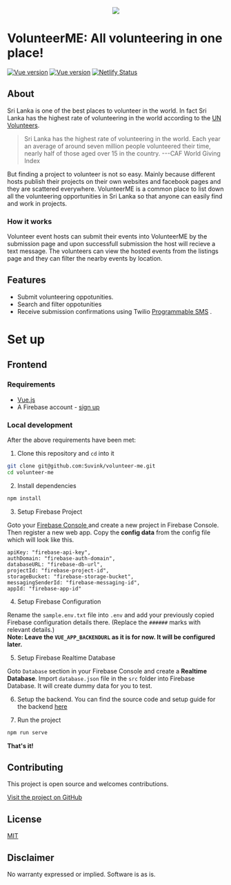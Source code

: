 <a  href="https://www.services.suvink.me/volunteer-me">
<center>
<img src="https://volunteerme.netlify.app/img/logo-full.d473237c.png">
</center>
</a>
 
# VolunteerME: All volunteering in one place!

[![Vue version](https://img.shields.io/badge/Vue-v2-brightgreen)]()
[![Vue version](https://img.shields.io/badge/Licence-MIT-orange)]()
[![Netlify Status](https://api.netlify.com/api/v1/badges/b7c67fbb-f660-4922-80bd-85cc4843d46a/deploy-status)](https://app.netlify.com/sites/volunteerme/deploys)

## About

Sri Lanka is one of the best places to volunteer in the world. In fact Sri Lanka has the highest rate of volunteering in the world according to the <a href="https://www.unv.org/Our-stories/Facilitating-dialogue-volunteerism-and-inclusion-Sri-Lanka">UN Volunteers</a>.

> Sri Lanka has the highest rate of volunteering in the world. Each year
> an average of around seven million people volunteered their time,
> nearly half of those aged over 15 in the country.
> ---CAF World Giving Index


But finding a project to volunteer is not so easy. Mainly because different hosts publish their projects on their own websites and facebook pages and they are scattered everywhere. VolunteerME is a common place to list down all the volunteering opportunities in Sri Lanka so that anyone can easily find and work in projects. 

### How it works

Volunteer event hosts can submit their events into VolunteerME by the submission page and upon successfull submission the host will recieve a text message. The volunteers can view the hosted events from the listings page and they can filter the nearby events by location.


## Features

- Submit volunteering oppotunities.
- Search and filter oppotunities
- Receive submission confirmations using Twilio [Programmable SMS](<[https://www.twilio.com/sms](https://www.twilio.com/sms)>) .


# Set up

## Frontend

### Requirements

- [Vue.js](https://vuejs.org/v2/guide/installation.html)
- A Firebase account - [sign up](https://console.firebase.google.com/)


### Local development

After the above requirements have been met:

1. Clone this repository and `cd` into it

```bash
git clone git@github.com:Suvink/volunteer-me.git
cd volunteer-me
```

2. Install dependencies

```bash
npm install
```

3. Setup Firebase Project

Goto your <a href="">Firebase Console </a>and create a new project in Firebase Console. Then register a new web app.
Copy the **config data** from the config file which will look like this.
```
apiKey: "firebase-api-key",
authDomain: "firebase-auth-domain",
databaseURL: "firebase-db-url",
projectId: "firebase-project-id",
storageBucket: "firebase-storage-bucket",
messagingSenderId: "firebase-messaging-id",
appId: "firebase-app-id"
```

4. Setup Firebase Configuration

Rename the `sample.env.txt` file into `.env` and add your previously copied Firebase configuration details there. (Replace the `######` marks with relevant details.)
<br>
**Note: Leave the `VUE_APP_BACKENDURL` as it is for now. It will be configured later.**

5. Setup Firebase Realtime Database

Goto `Database` section in your Firebase Console and create a **Realtime Database**. Import `database.json` file in the `src` folder into Firebase Database. It will create dummy data for you to test.

6. Setup the backend.
You can find the source code and setup guide for the backend <a href="https://github.com/Suvink/volunteerme-functions">here</a>


7. Run the project 

```bash
npm run serve
```



**That's it!**


## Contributing

This project is open source and welcomes contributions. 

[Visit the project on GitHub](https://github.com/Suvink/volunteer-me)

## License

[MIT](http://www.opensource.org/licenses/mit-license.html)

## Disclaimer

No warranty expressed or implied. Software is as is.
